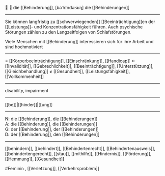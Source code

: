 🔴 🦽 die [[Behinderung]], [bəˈhɪndəʁʊŋ]
die [[Behinderungen]]

---
Sie können langfristig zu [[schwerwiegenden]] [[Beeinträchtigung]]en der [[Leistungs]]- und Konzentrationsfähigkeit führen. Auch psychische Störungen zählen zu den Langzeitfolgen von Schlafstörungen.

Viele Menschen mit [[Behinderung]] interessieren sich für ihre Arbeit und sind hochmotiviert

---

= [[Körperbeeinträchtigung]], [[Einschränkung]], [[Handicap]]
≈ [[Invalidität]], [[Gebrechlichkeit]], [[Beeinträchtigung]], [[Unterstützung]], [[Gleichbehandlung]]
≠ [[Gesundheit]], [[Leistungsfähigkeit]], [[Vollkommenheit]]

---

disability, impairment

---

[[be]]|[[hinder]]|[[ung]]

---

N: die [[Behinderung]], die [[Behinderungen]]  
A: die [[Behinderung]], die [[Behinderungen]]  
G: der [[Behinderung]], der [[Behinderungen]]  
D: der [[Behinderung]], den [[Behinderungen]]

---

[[behindern]], [[behindert]], [[Behindertenrecht]], [[Behindertenausweis]], [[behindertengerecht]], [[stau]], [[mithilfe]], [[Hindernis]], [[Förderung]], [[Hemmung]], [[Gesundheit]]

#Feminin
, [[Verletzung]], [[Verkehrsproblem]]